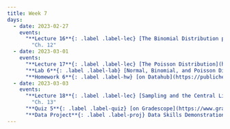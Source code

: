 ```yaml
---
title: Week 7
days:
  - date: 2023-02-27
    events:
      "**Lecture 16**{: .label .label-lec} [The Binomial Distribution part II](https://ph142-ucb.github.io/sp23/src/l16-binomial.pdf) ([Recording](https://youtu.be/IJUp_bVxlKc))":
        "Ch. 12"
  - date: 2023-03-01
    events:
      "**Lecture 17**{: .label .label-lec} [The Poisson Distribution](https://ph142-ucb.github.io/sp23/src/l17-poisson.pdf) ([Recording](https://youtu.be/DKa5KvB6vIo))":
      "**Lab 6**{: .label .label-lab} [Normal, Binomial, and Poisson Distribution](https://publichealth.datahub.berkeley.edu/hub/user-redirect/git-pull?repo=https%3A%2F%2Fgithub.com%2Fph142-ucb%2Fph142-sp23&urlpath=rstudio%2F&branch=main) (Due Mar. 7)":
      "**Homework 6**{: .label .label-hw} [on Datahub](https://publichealth.datahub.berkeley.edu/hub/user-redirect/git-pull?repo=https%3A%2F%2Fgithub.com%2Fph142-ucb%2Fph142-sp23&urlpath=rstudio%2F&branch=main) ([Solutions](https://ph142-ucb.github.io/sp23/src/hw-sol/hw06-sol.pdf))":
  - date: 2023-03-03
    events:
      "**Lecture 18**{: .label .label-lec} [Sampling and the Central Limit Theorem](https://ph142-ucb.github.io/sp23/src/l18-central-limit.pdf) ([Recording](https://youtu.be/5EgsWmAiCEM))": 
        "Ch. 13"
      "**Quiz 5**{: .label .label-quiz} [on Gradescope](https://www.gradescope.com/courses/482455/assignments/2712657) (Due Mar. 4, 12:00 PM PST)":
      "**Data Project**{: .label .label-proj} Data Skills Demonstration Part I (Due 10:00 PM PST)":
---
```

